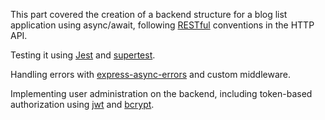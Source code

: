 This part covered the creation of a backend structure for a blog list application using async/await,
following [RESTful](https://fullstackopen.com/en/part3/node_js_and_express#rest) conventions in the HTTP API.


Testing it using [Jest](https://jestjs.io/en/) and [supertest](https://www.npmjs.com/package/supertest).


Handling errors with [express-async-errors](https://www.npmjs.com/package/express-async-errors) and custom middleware.


Implementing user administration on the backend, including token-based authorization using [jwt](https://jwt.io/) and [bcrypt](https://www.npmjs.com/package/bcrypt).

